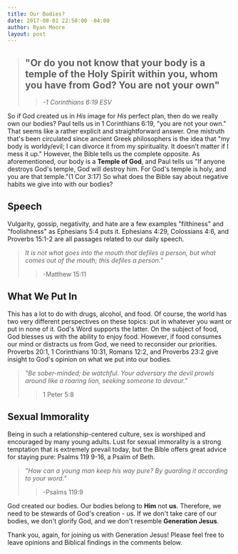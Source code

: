 ```yaml
---
title: Our Bodies?
date: 2017-08-01 22:50:00 -04:00
author: Ryan Moore
layout: post
---
```


> ## "Or do you not know that your body is a temple of the Holy Spirit within you, whom you have from God? You are not your own"
>
> > *-1 Corinthians 6:19 ESV*

So if God created us in *His* image for *His* perfect plan, then do we really own our bodies? Paul tells us in 1 Corinthians 6:19, "you are not your own." That seems like a rather explicit and straightforward answer. One mistruth that's been circulated since ancient Greek philosophers is the idea that "my body is worldy/evil; I can divorce it from my spirituality. It doesn't matter if I mess it up." However, the Bible tells us the complete opposite. As aforementioned, our body is a **Temple of God**, and Paul tells us "If anyone destroys God's temple, God will destroy him. For God's temple is holy, and you are that temple."(1 Cor 3:17) So what does the Bible say about negative habits we give into with our bodies?

## Speech
Vulgarity, gossip, negativity, and hate are a few examples "filthiness" and "foolishness" as Ephesians 5:4 puts it. Ephesians 4:29, Colossians 4:6, and Proverbs 15:1-2 are all passages related to our daily speech. 

> *It is not what goes into the mouth that defiles a person, but what comes out of the mouth; this defiles a person.”*
>> -Matthew 15:11

## What We Put In
This has a lot to do with drugs, alcohol, and food. Of course, the world has two very different perspectives on these topics: put in whatever you want or put in none of it. God's Word supports the latter. On the subject of food, God blesses us with the ability to enjoy food. However, if food consumes our mind or distracts us from God, we need to reconsider our priorities. Proverbs 20:1, 1 Corinthians 10:31, Romans 12:2, and Proverbs 23:2 give insight to God's opinion on what we put into our bodies.

> *"Be sober-minded; be watchful. Your adversary the devil prowls around like a roaring lion, seeking someone to devour."*
>>1 Peter 5:8

## Sexual Immorality
Being in such a relationship-centered culture, sex is worshiped and encouraged by many young adults. Lust for sexual immorality is a strong temptation that is extremely prevail today, but the Bible offers great advice for staying pure: Psalms 119 9-16, a Psalm of Beth.
> *"How can a young man keep his way pure?
By guarding it according to your word."*
>> -Psalms 119:9

God created our bodies. Our bodies belong to **Him** not **us**. Therefore, we need to be stewards of God's creation - us. If we don't take care of our bodies, we don't glorify God, and we don't resemble **Generation Jesus**. 

Thank you, again, for joining us with Generation Jesus! Please feel free to leave opinions and Biblical findings in the comments below.



